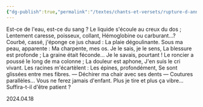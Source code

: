 ```yaml
---
{"dg-publish":true,"permalink":"/textes/chants-et-versets/rupture-d-annees-vraies/","created":"2024-05-25T20:56:29.750+02:00","updated":"2024-05-25T08:30:37.466+02:00"}
---
```



Est-ce de l'eau, est-ce du sang ?
Le liquide s'écoule au creux du dos ;
Lentement caresse, poisseux, collant,
Hémoglobine ou carburant...?
Courbé, cassé, j'éponge ce jus chaud :
La plaie dégoulinante.
Sous ma peau, apparente :
Ma charpente, mes os.
Je le sais, je le sens,
La blessure est profonde ;
La graine était féconde...
Je le savais, pourtant !
Le roncier a poussé le long de ma colonne ;
La douleur est aphone,
J'en suis le cri vivant.
Les racines m'écartèlent :
Les épines, profondément,
Se sont glissées entre mes fibres.
— Déchirer ma chair avec ses dents —
Coutures parallèles...
Vous ne ferez jamais d'enfant.
Plus je tire et plus ça vibre...
Suffira-t-il d'être patient ?

2024.04.18